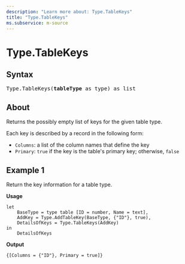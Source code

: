 ```yaml
---
description: "Learn more about: Type.TableKeys"
title: "Type.TableKeys"
ms.subservice: m-source
---
```

# Type.TableKeys

## Syntax

<pre>
Type.TableKeys(<b>tableType</b> as type) as list
</pre>

## About

Returns the possibly empty list of keys for the given table type.

Each key is described by a record in the following form:

* `Columns`: a list of the column names that define the key
* `Primary`: `true` if the key is the table's primary key; otherwise, `false`

## Example 1

Return the key information for a table type.

**Usage**

```powerquery-m
let
    BaseType = type table [ID = number, Name = text],
    AddKey = Type.AddTableKey(BaseType, {"ID"}, true),
    DetailsOfKeys = Type.TableKeys(AddKey)
in
    DetailsOfKeys
```

**Output**

```powerquery-m
{[Columns = {"ID"}, Primary = true]}
```
